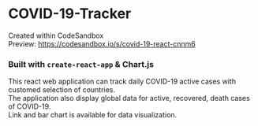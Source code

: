 # COVID-19-Tracker
Created within CodeSandbox
<br/>
Preview: https://codesandbox.io/s/covid-19-react-cnnm6

### Built with `create-react-app` & Chart.js
This react web application can track daily COVID-19 active cases with customed selection of countries.
<br/>
The application also display global data for active, recovered, death cases of COVID-19.
<br/>
Link and bar chart is available for data visualization.
